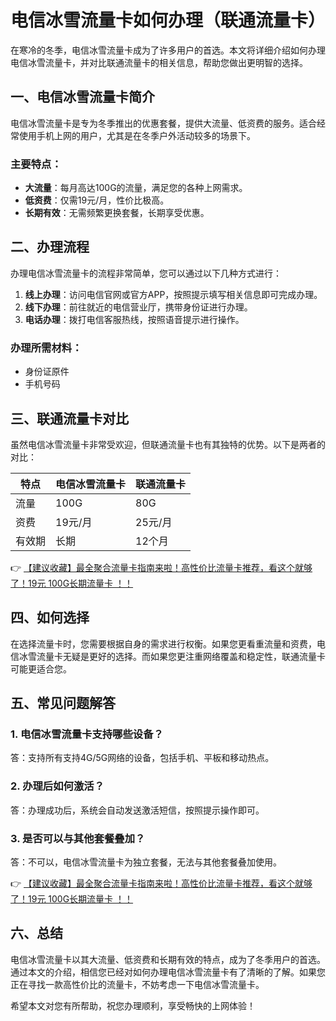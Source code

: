 # 电信冰雪流量卡如何办理（联通流量卡）

在寒冷的冬季，电信冰雪流量卡成为了许多用户的首选。本文将详细介绍如何办理电信冰雪流量卡，并对比联通流量卡的相关信息，帮助您做出更明智的选择。

## 一、电信冰雪流量卡简介

电信冰雪流量卡是专为冬季推出的优惠套餐，提供大流量、低资费的服务。适合经常使用手机上网的用户，尤其是在冬季户外活动较多的场景下。

### 主要特点：
- **大流量**：每月高达100G的流量，满足您的各种上网需求。
- **低资费**：仅需19元/月，性价比极高。
- **长期有效**：无需频繁更换套餐，长期享受优惠。

## 二、办理流程

办理电信冰雪流量卡的流程非常简单，您可以通过以下几种方式进行：

1. **线上办理**：访问电信官网或官方APP，按照提示填写相关信息即可完成办理。
2. **线下办理**：前往就近的电信营业厅，携带身份证进行办理。
3. **电话办理**：拨打电信客服热线，按照语音提示进行操作。

### 办理所需材料：
- 身份证原件
- 手机号码

## 三、联通流量卡对比

虽然电信冰雪流量卡非常受欢迎，但联通流量卡也有其独特的优势。以下是两者的对比：

| 特点 | 电信冰雪流量卡 | 联通流量卡 |
| --- | --- | --- |
| 流量 | 100G | 80G |
| 资费 | 19元/月 | 25元/月 |
| 有效期 | 长期 | 12个月 |

👉 [【建议收藏】最全聚合流量卡指南来啦！高性价比流量卡推荐，看这个就够了！19元 100G长期流量卡 ！！](https://bit.ly/Liuliangka)

## 四、如何选择

在选择流量卡时，您需要根据自身的需求进行权衡。如果您更看重流量和资费，电信冰雪流量卡无疑是更好的选择。而如果您更注重网络覆盖和稳定性，联通流量卡可能更适合您。

## 五、常见问题解答

### 1. 电信冰雪流量卡支持哪些设备？
答：支持所有支持4G/5G网络的设备，包括手机、平板和移动热点。

### 2. 办理后如何激活？
答：办理成功后，系统会自动发送激活短信，按照提示操作即可。

### 3. 是否可以与其他套餐叠加？
答：不可以，电信冰雪流量卡为独立套餐，无法与其他套餐叠加使用。

👉 [【建议收藏】最全聚合流量卡指南来啦！高性价比流量卡推荐，看这个就够了！19元 100G长期流量卡 ！！](https://bit.ly/Liuliangka)

## 六、总结

电信冰雪流量卡以其大流量、低资费和长期有效的特点，成为了冬季用户的首选。通过本文的介绍，相信您已经对如何办理电信冰雪流量卡有了清晰的了解。如果您正在寻找一款高性价比的流量卡，不妨考虑一下电信冰雪流量卡。

希望本文对您有所帮助，祝您办理顺利，享受畅快的上网体验！